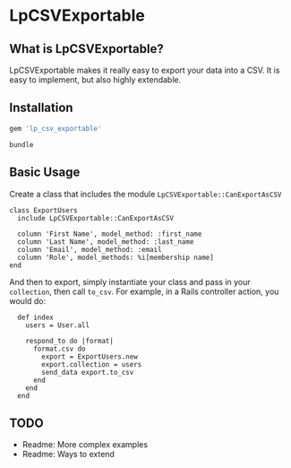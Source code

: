 LpCSVExportable
===

What is LpCSVExportable?
---

LpCSVExportable makes it really easy to export your data into a CSV. It is easy to implement, but also highly extendable.

Installation
---

```ruby
gem 'lp_csv_exportable'
```

```
bundle
```

Basic Usage
---

Create a class that includes the module `LpCSVExportable::CanExportAsCSV`

```
class ExportUsers
  include LpCSVExportable::CanExportAsCSV

  column 'First Name', model_method: :first_name
  column 'Last Name', model_method: :last_name
  column 'Email', model_method: :email
  column 'Role', model_methods: %i[membership name]
end
```

And then to export, simply instantiate your class and pass in your `collection`, then call `to_csv`. For example, in a Rails controller action, you would do:

```
  def index
    users = User.all

    respond_to do |format|
      format.csv do
        export = ExportUsers.new
        export.collection = users
        send_data export.to_csv
      end
    end
  end
```

TODO
---

- Readme: More complex examples
- Readme: Ways to extend